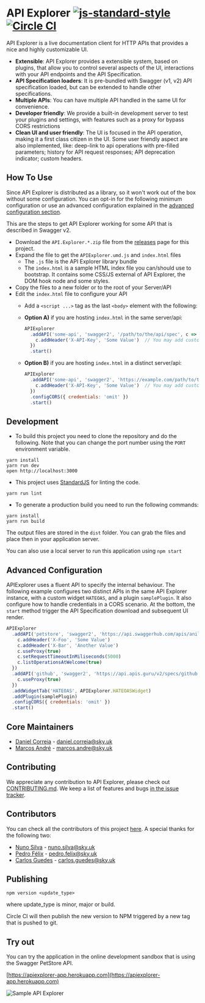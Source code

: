 API Explorer [![js-standard-style](https://img.shields.io/badge/code%20style-standard-brightgreen.svg?style=flat)](https://github.com/feross/standard) [![Circle CI](https://circleci.com/gh/sky-uk/api-explorer.svg?style=svg&circle-token=316a0c863d30835bace2fa013b5e5cacfbed6c69)](https://circleci.com/gh/sky-uk/api-explorer)
=================

API Explorer is a live documentation client for HTTP APIs that provides a nice and highly customizable UI.


* **Extensible**: API Explorer provides a extensible system, based on plugins, that allow you to control several
   aspects of the UI, interactions with your API endpoints and the API Specification. 
* **API Specification loaders**: It is pre-bundled with Swagger (v1, v2) API specification loaded, but can be extended
  to handle other specifications.
* **Multiple APIs**: You can have multiple API handled in the same UI for convenience.
* **Developer friendly**: We provide a built-in development server to test your plugins and settings, 
  with features such as a proxy for bypass CORS restrictions
* **Clean UI and user friendly**: The UI is focused in the API operation, making it a first class citizen in the UI.
  Some user friendly aspect are also implemented, like: deep-link to api operations with pre-filled parameters; history for 
  API request responses; API deprecation indicator; custom headers.


## How To Use

Since API Explorer is distributed as a library, so it won't work out of the box without some configuration.
You can opt-in for the following minimum configuration or use an advanced configuration explained in the [advanced configuration section](#advanced-configuration).

This are the steps to get API Explorer working for some API that is described in Swagger v2.

- Download the `API.Explorer.*.zip` file from the [releases](https://github.com/sky-uk/api-explorer/releases) page for this project.
- Expand the file to get the `APIExplorer.umd.js` and `index.html` files
  - The `.js` file is the API Explorer library bundle
  - The `index.html` is a sample HTML index file you can/should use to bootstrap. It contains some CSS/JS external of API Explorer, the DOM hook node and some styles.
- Copy the files to a new folder or to the root of your Server/API
- Edit the `index.html` file to configure your API
  - Add a `<script ...>` tag as the last `<body>` element with the following:
  - **Option A)** if you are hosting `index.html` in the same server/api:
  
    ```js
    APIExplorer
      .addAPI('some-api', 'swagger2', '/path/to/the/api/spec', c => {
        c.addHeader('X-API-Key', 'Some Value')  // You may add custom headers
      })
      .start()
    ```
  - **Option B)** if you are hosting `index.html` in a distinct server/api:
  
    ```js
    APIExplorer
      .addAPI('some-api', 'swagger2', 'https://example.com/path/to/the/api/spec', c => {
        c.addHeader('X-API-Key', 'Some Value')  // You may add custom headers
      })
      .configCORS({ credentials: 'omit' })
      .start()
    ```


## Development

* To build this project you need to clone the repository and do the following. Note that you can change the port number using the `PORT` environment variable.

```
yarn install
yarn run dev
open http://localhost:3000
```

* This project uses [StandardJS](http://standardjs.com/) for linting the code.

```
yarn run lint
```

* To generate a production build you need to run the following commands:

```
yarn install
yarn run build
```

The output files are stored in the `dist` folder. You can grab the files and place then in your application server.



You can also use a local server to run this application using `npm start`



## Advanced Configuration

APIExplorer uses a fluent API to specify the internal behaviour.
The following example configures two distinct APIs in the same API Explorer instance, with a custom widget `HATEOAS`, 
and a plugin `samplePlugin`. It also configure how to handle credentials in a CORS scenario.
At the bottom, the `start` method trigger the API Specification download and subsequent UI render.

```javascript
APIExplorer
  .addAPI('petstore', 'swagger2', 'https://api.swaggerhub.com/apis/anil614sagar/petStore/1.0.0', c => {
    c.addHeader('X-Foo', 'Some Value')
    c.addHeader('X-Bar', 'Another Value')
    c.useProxy(true)
    c.setRequestTimeoutInMiliseconds(5000)
    c.listOperationsAtWelcome(true)
  })
  .addAPI('github', 'swagger2', 'https://api.apis.guru/v2/specs/github.com/v3/swagger.json', c => {
    c.useProxy(true)
  })
  .addWidgetTab('HATEOAS', APIExplorer.HATEOASWidget)
  .addPlugin(samplePlugin)
  .configCORS({ credentials: 'omit' })
  .start()
```

## Core Maintainers

- [Daniel Correia](https://github.com/danielbcorreia) - daniel.correia@sky.uk
- [Marcos André](https://github.com/MarcosAndre) - marcos.andre@sky.uk

## Contributing

We appreciate any contribution to API Explorer, please check out [CONTRIBUTING.md](CONTRIBUTING.md).
We keep a list of features and bugs [in the issue tracker](https://github.com/sky-uk/api-explorer/issues).


## Contributors

You can check all the contributors of this project [here](https://github.com/sky-uk/api-explorer/graphs/contributors). A special thanks for the following two:
- [Nuno Silva](https://github.com/nunoas) - nuno.silva@sky.uk
- [Pedro Félix](https://github.com/pmhsfelix) - pedro.felix@sky.uk
- [Carlos Guedes](https://github.com/cguedes) - carlos.guedes@sky.uk


## Publishing

```
npm version <update_type>
```
where update_type is minor, major or build.

Circle CI will then publish the new version to NPM triggered by a new tag that is pushed to git.


## Try out

You can try the application in the online development sandbox that is using the Swagger PetStore API.

[https://apiexplorer-app.herokuapp.com](https://apiexplorer-app.herokuapp.com)

![Sample API Explorer](http://sky-uk.github.io/api-explorer/docs/apiexplorer-demo.gif)
